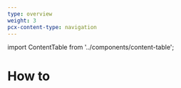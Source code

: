 ```yaml
---
type: overview
weight: 3
pcx-content-type: navigation
---
```


import ContentTable from '../components/content-table';

# How to

<ContentTable path="how-to" />
